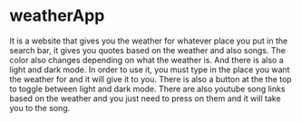 # weatherApp
It is a website that gives you the weather for whatever place you put in the search bar, it gives you quotes based on the weather and also songs. The color also changes depending on what the weather is. And there is also a light and dark mode. In order to use it, you must type in the place you want the weather for and it will give it to you. There is also a button at the the top to toggle between light and dark mode. There are also youtube song links based on the weather and you just need to press on them and it will take you to the song.
